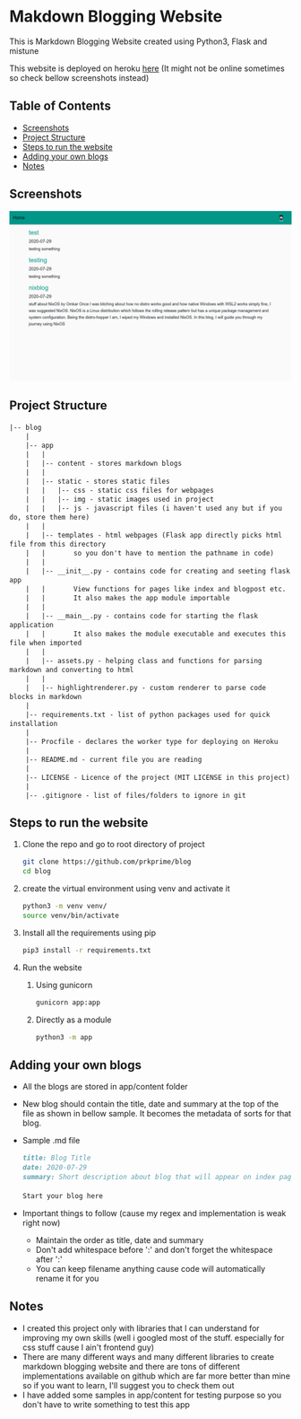 # Makdown Blogging Website

This is Markdown Blogging Website created using Python3, Flask and mistune

This website is deployed on heroku [here](https://prk-blogs.herokuapp.com) (It might not be online sometimes so check bellow screenshots instead)

## Table of Contents

- [Screenshots](#screenshots)
- [Project Structure](#project-structure)
- [Steps to run the website](#steps-to-run-the-website)
- [Adding your own blogs](#adding-your-own-blogs)
- [Notes](#notes)

## Screenshots

![Index Page screenshot](https://raw.githubusercontent.com/prkprime/blog/master/app/static/img/index-screenshot.png)

<!-- ![Blog Page Screenshot](https://raw.githubusercontent.com/prkprime/blog/master/app/static/img/blogpage-screenshot.png) -->

## Project Structure

```
|-- blog
    |
    |-- app
    |   |
    |   |-- content - stores markdown blogs
    |   |
    |   |-- static - stores static files
    |   |   |-- css - static css files for webpages
    |   |   |-- img - static images used in project
    |   |   |-- js - javascript files (i haven't used any but if you do, store them here)
    |   |
    |   |-- templates - html webpages (Flask app directly picks html file from this directory
    |   |       so you don't have to mention the pathname in code)
    |   |
    |   |-- __init__.py - contains code for creating and seeting flask app
    |   |       View functions for pages like index and blogpost etc.
    |   |       It also makes the app module importable
    |   |
    |   |-- __main__.py - contains code for starting the flask application
    |   |       It also makes the module executable and executes this file when imported
    |   |
    |   |-- assets.py - helping class and functions for parsing markdown and converting to html
    |   |
    |   |-- highlightrenderer.py - custom renderer to parse code blocks in markdown
    |
    |-- requirements.txt - list of python packages used for quick installation
    |
    |-- Procfile - declares the worker type for deploying on Heroku
    |
    |-- README.md - current file you are reading
    |
    |-- LICENSE - Licence of the project (MIT LICENSE in this project)
    |
    |-- .gitignore - list of files/folders to ignore in git
```


## Steps to run the website

1. Clone the repo and go to root directory of project

    ```bash
    git clone https://github.com/prkprime/blog
    cd blog
    ```

2. create the virtual environment using venv and activate it

    ```bash
    python3 -m venv venv/
    source venv/bin/activate
    ```

3. Install all the requirements using pip

    ```bash
    pip3 install -r requirements.txt
    ```

4. Run the website

    1. Using gunicorn

        ```bash
        gunicorn app:app
        ```

    2. Directly as a module

        ```bash
        python3 -m app
        ```

## Adding your own blogs

- All the blogs are stored in app/content folder
- New blog should contain the title, date and summary at the top of the file as shown in bellow sample. It becomes the metadata of sorts for that blog.
- Sample .md file

    ```md
    title: Blog Title
    date: 2020-07-29
    summary: Short description about blog that will appear on index page

    Start your blog here
    ```

- Important things to follow (cause my regex and implementation is weak right now)
    - Maintain the order as title, date and summary
    - Don't add whitespace before ':' and don't forget the whitespace after ':'
    - You can keep filename anything cause code will automatically rename it for you

## Notes

- I created this project only with libraries that I can understand for improving my own skills (well i googled most of the stuff. especially for css stuff cause I ain't frontend guy)
- There are many different ways and many different libraries to create markdown blogging website and there are tons of different implementations available on github which are far more better than mine so if you want to learn, I'll suggest you to check them out
- I have added some samples in app/content for testing purpose so you don't have to write something to test this app
